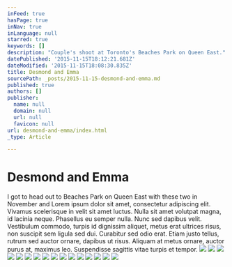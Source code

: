 ```yaml
---
inFeed: true
hasPage: true
inNav: true
inLanguage: null
starred: true
keywords: []
description: "Couple's shoot at Toronto's Beaches Park on Queen East."
datePublished: '2015-11-15T18:12:21.681Z'
dateModified: '2015-11-15T18:08:30.835Z'
title: Desmond and Emma
sourcePath: _posts/2015-11-15-desmond-and-emma.md
published: true
authors: []
publisher:
  name: null
  domain: null
  url: null
  favicon: null
url: desmond-and-emma/index.html
_type: Article

---
```

# Desmond and Emma

I got to head out to Beaches Park on Queen East with these two in November and Lorem ipsum dolor sit amet, consectetur adipiscing elit. Vivamus scelerisque in velit sit amet luctus. Nulla sit amet volutpat magna, id lacinia neque. Phasellus eu semper nulla. Nunc sed dapibus velit. Vestibulum commodo, turpis id dignissim aliquet, metus erat ultrices risus, non suscipit sem ligula sed dui. Curabitur sed odio erat. Etiam justo tellus, rutrum sed auctor ornare, dapibus ut risus. Aliquam at metus ornare, auctor purus at, maximus leo. Suspendisse sagittis vitae turpis et tempor.
![](https://the-grid-user-content.s3-us-west-2.amazonaws.com/197f967a-6cec-42d7-be8f-d3760c35d7dc.jpg)
![](https://the-grid-user-content.s3-us-west-2.amazonaws.com/a3096521-3d0c-454b-9f68-f75d2ad192bb.jpg)
![](https://the-grid-user-content.s3-us-west-2.amazonaws.com/c56a3b1d-5ff3-4936-b9da-df261479ebd0.jpg)
![](https://the-grid-user-content.s3-us-west-2.amazonaws.com/bdcdd96d-a1d4-432b-8b5d-42913b777f2d.jpg)
![](https://the-grid-user-content.s3-us-west-2.amazonaws.com/21ba2b96-4397-4116-8492-532915573627.jpg)
![](https://the-grid-user-content.s3-us-west-2.amazonaws.com/8d81779d-29f4-4864-8833-3249ff133af9.jpg)
![](https://the-grid-user-content.s3-us-west-2.amazonaws.com/f34a2d30-fb12-4cb8-b826-4c4790c949ff.jpg)
![](https://the-grid-user-content.s3-us-west-2.amazonaws.com/7bb23d4e-ded1-4bb8-9a23-1dab07a0c589.jpg)
![](https://the-grid-user-content.s3-us-west-2.amazonaws.com/80c6dffd-fafa-47d4-8e4a-0d8454e44913.jpg)
![](https://the-grid-user-content.s3-us-west-2.amazonaws.com/7e0b32f7-e883-4c41-8ee4-565cb460c7d0.jpg)
![](https://the-grid-user-content.s3-us-west-2.amazonaws.com/6d5b852c-9a3c-49c2-ab88-dd8761167ca9.jpg)
![](https://the-grid-user-content.s3-us-west-2.amazonaws.com/f76ce69f-7e41-4615-987b-1c78197251d7.jpg)
![](https://the-grid-user-content.s3-us-west-2.amazonaws.com/82e7b405-def1-4b20-8d0c-8a9438dae995.jpg)
![](https://the-grid-user-content.s3-us-west-2.amazonaws.com/0bca8552-24a9-418d-b014-604fefd3254d.jpg)
![](https://the-grid-user-content.s3-us-west-2.amazonaws.com/93767802-149b-41e2-8103-1bc2bdc06495.jpg)
![](https://the-grid-user-content.s3-us-west-2.amazonaws.com/03b47707-9605-4294-ba67-8324f07c86fa.jpg)